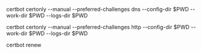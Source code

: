 certbot certonly --manual --preferred-challenges dns --config-dir $PWD --work-dir $PWD --logs-dir $PWD

certbot certonly --manual --preferred-challenges http --config-dir $PWD --work-dir $PWD --logs-dir $PWD

certbot renew

